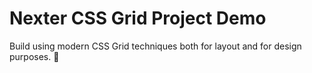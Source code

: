 # Nexter CSS Grid Project Demo

Build using modern CSS Grid techniques both for layout and for design purposes. 🎃

